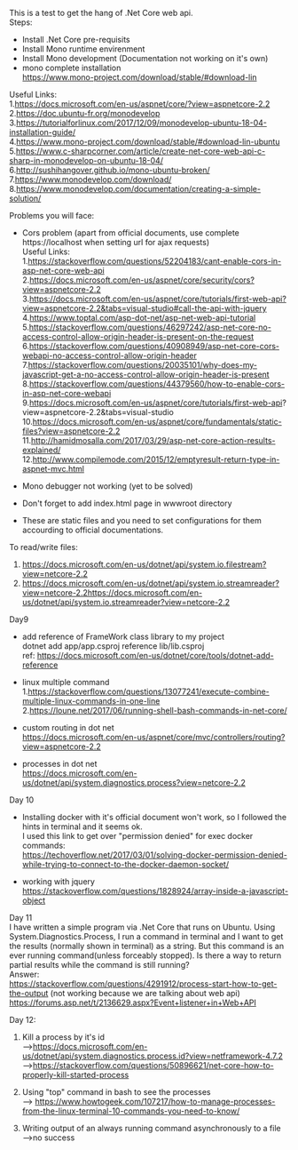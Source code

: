 This is a test to get the hang of .Net Core web api.  
Steps:  
* Install .Net Core pre-requisits  
* Install Mono runtime envirenment  
* Install Mono development (Documentation not working on it's own)  
* mono complete installation  
https://www.mono-project.com/download/stable/#download-lin  

Useful Links:  
1.https://docs.microsoft.com/en-us/aspnet/core/?view=aspnetcore-2.2  
2.https://doc.ubuntu-fr.org/monodevelop  
3.https://tutorialforlinux.com/2017/12/09/monodevelop-ubuntu-18-04-installation-guide/  
4.https://www.mono-project.com/download/stable/#download-lin-ubuntu  
5.https://www.c-sharpcorner.com/article/create-net-core-web-api-c-sharp-in-monodevelop-on-ubuntu-18-04/  
6.http://sushihangover.github.io/mono-ubuntu-broken/  
7.https://www.monodevelop.com/download/  
8.https://www.monodevelop.com/documentation/creating-a-simple-solution/  



Problems you will face:  
* Cors problem (apart from official documents, use complete https://localhost when setting url for ajax requests)  
Useful Links:  
1.https://stackoverflow.com/questions/52204183/cant-enable-cors-in-asp-net-core-web-api  
2.https://docs.microsoft.com/en-us/aspnet/core/security/cors?view=aspnetcore-2.2  
3.https://docs.microsoft.com/en-us/aspnet/core/tutorials/first-web-api?view=aspnetcore-2.2&tabs=visual-studio#call-the-api-with-jquery  
4.https://www.toptal.com/asp-dot-net/asp-net-web-api-tutorial  
5.https://stackoverflow.com/questions/46297242/asp-net-core-no-access-control-allow-origin-header-is-present-on-the-request  
6.https://stackoverflow.com/questions/40908949/asp-net-core-cors-webapi-no-access-control-allow-origin-header  
7.https://stackoverflow.com/questions/20035101/why-does-my-javascript-get-a-no-access-control-allow-origin-header-is-present  
8.https://stackoverflow.com/questions/44379560/how-to-enable-cors-in-asp-net-core-webapi  
9.https://docs.microsoft.com/en-us/aspnet/core/tutorials/first-web-api?  view=aspnetcore-2.2&tabs=visual-studio  
10.https://docs.microsoft.com/en-us/aspnet/core/fundamentals/static-files?view=aspnetcore-2.2  
11.http://hamidmosalla.com/2017/03/29/asp-net-core-action-results-explained/  
12.http://www.compilemode.com/2015/12/emptyresult-return-type-in-aspnet-mvc.html  



* Mono debugger not working (yet to be solved)  
* Don't forget to add index.html page in wwwroot directory  
* These are static files and you need to set configurations for them accourding to official documentations.  


To read/write files:  
1. https://docs.microsoft.com/en-us/dotnet/api/system.io.filestream?view=netcore-2.2  
2. https://docs.microsoft.com/en-us/dotnet/api/system.io.streamreader?view=netcore-2.2https://docs.microsoft.com/en-us/dotnet/api/system.io.streamreader?view=netcore-2.2  



Day9  
* add reference of FrameWork class library to my project  
dotnet add app/app.csproj reference lib/lib.csproj  
ref: https://docs.microsoft.com/en-us/dotnet/core/tools/dotnet-add-reference  



* linux multiple command  
1.https://stackoverflow.com/questions/13077241/execute-combine-multiple-linux-commands-in-one-line  
2.https://loune.net/2017/06/running-shell-bash-commands-in-net-core/  

* custom routing in dot net  
https://docs.microsoft.com/en-us/aspnet/core/mvc/controllers/routing?view=aspnetcore-2.2  

* processes in dot net  
https://docs.microsoft.com/en-us/dotnet/api/system.diagnostics.process?view=netcore-2.2  

Day 10  
* Installing docker with it's official document won't work, so I followed the hints in terminal and it seems ok.  
I used this link to get over "permission denied" for exec docker commands:  
https://techoverflow.net/2017/03/01/solving-docker-permission-denied-while-trying-to-connect-to-the-docker-daemon-socket/  


* working with jquery  
https://stackoverflow.com/questions/1828924/array-inside-a-javascript-object  


Day 11  
I have written a simple program via .Net Core that runs on Ubuntu. Using System.Diagnostics.Process, I run a command in terminal and I want to get the results (normally shown in terminal) as a string. But this command is an ever running command(unless forceably stopped). Is there a way to return partial results while the command is still running?  
Answer:  
https://stackoverflow.com/questions/4291912/process-start-how-to-get-the-output (not working because we are talking about web api)  
https://forums.asp.net/t/2136629.aspx?Event+listener+in+Web+API  

Day 12:  

1. Kill a process by it's id  
-->https://docs.microsoft.com/en-us/dotnet/api/system.diagnostics.process.id?view=netframework-4.7.2  
-->https://stackoverflow.com/questions/50896621/net-core-how-to-properly-kill-started-process  

2. Using "top" command in bash to see the processes  
--> https://www.howtogeek.com/107217/how-to-manage-processes-from-the-linux-terminal-10-commands-you-need-to-know/  

3. Writing output of an always running command asynchronously to a file  
-->no success  


